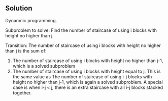 ## Solution

Dynanmic programming.

Subproblem to solve:
Find the number of staircase of using i blocks with height no higher than j.

Transition:
The number of staircase of using i blocks with height no higher than j is the sum of:
1. The number of staircase of using i blocks with height no higher than j-1, which is a solved subproblem
2. The number of staircase of using i blocks with height equal to j. This is the same value as The number of staircase of using i-j blocks with height no higher than j-1, which is again a solved subproblem. A special case is when i-j < j, there is an extra staircase with all i-j blocks  stacked together.
